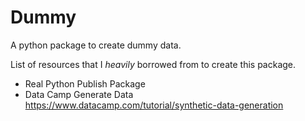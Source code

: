 # Dummy
A python package to create dummy data. 

List of resources that I _heavily_ borrowed from to create this package.
* Real Python Publish Package
* Data Camp Generate Data https://www.datacamp.com/tutorial/synthetic-data-generation
